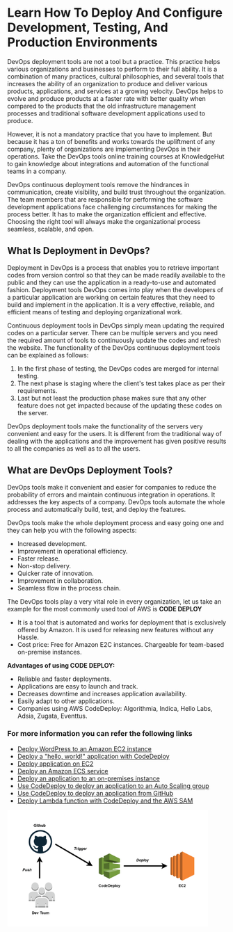 # Learn How To Deploy And Configure Development, Testing, And Production Environments

DevOps deployment tools are not a tool but a practice. This practice helps various organizations and businesses to perform to their full ability. It is a combination of many practices, cultural philosophies, and several tools that increases the ability of an organization to produce and deliver various products, applications, and services at a growing velocity. DevOps helps to evolve and produce products at a faster rate with better quality when compared to the products that the old infrastructure management processes and traditional software development applications used to produce.

However, it is not a mandatory practice that you have to implement. But because it has a ton of benefits and works towards the upliftment of any company, plenty of organizations are implementing DevOps in their operations. Take the DevOps tools online training courses at KnowledgeHut to gain knowledge about integrations and automation of the functional teams in a company.

DevOps continuous deployment tools remove the hindrances in communication, create visibility, and build trust throughout the organization. The team members that are responsible for performing the software development applications face challenging circumstances for making the process better. It has to make the organization efficient and effective. Choosing the right tool will always make the organizational process seamless, scalable, and open.

## What Is Deployment in DevOps?
Deployment in DevOps is a process that enables you to retrieve important codes from version control so that they can be made readily available to the public and they can use the application in a ready-to-use and automated fashion. Deployment tools DevOps comes into play when the developers of a particular application are working on certain features that they need to build and implement in the application. It is a very effective, reliable, and efficient means of testing and deploying organizational work.

Continuous deployment tools in DevOps simply mean updating the required codes on a particular server. There can be multiple servers and you need the required amount of tools to continuously update the codes and refresh the website. The functionality of the DevOps continuous deployment tools can be explained as follows: 

1. In the first phase of testing, the DevOps codes are merged for internal testing.  
2. The next phase is staging where the client's test takes place as per their requirements. 
3. Last but not least the production phase makes sure that any other feature does not get impacted because of the updating these codes on the server. 
   
DevOps deployment tools make the functionality of the servers very convenient and easy for the users. It is different from the traditional way of dealing with the applications and the improvement has given positive results to all the companies as well as to all the users. 

## What are DevOps Deployment Tools?
DevOps tools make it convenient and easier for companies to reduce the probability of errors and maintain continuous integration in operations. It addresses the key aspects of a company. DevOps tools automate the whole process and automatically build, test, and deploy the features. 

DevOps tools make the whole deployment process and easy going one and they can help you with the following aspects: 

- Increased development. 
- Improvement in operational efficiency. 
- Faster release. 
- Non-stop delivery. 
- Quicker rate of innovation. 
- Improvement in collaboration. 
- Seamless flow in the process chain. 
  
The DevOps tools play a very vital role in every organization, let us take an example for the most commonly used tool of AWS is **CODE DEPLOY**

- It is a tool that is automated and works for deployment that is exclusively offered by Amazon. It is used for releasing new features without any Hassle. 
- Cost price: Free for Amazon E2C instances. Chargeable for team-based on-premise instances.

**Advantages of using CODE DEPLOY:**

- Reliable and faster deployments. 
- Applications are easy to launch and track. 
- Decreases downtime and increases application availability. 
- Easily adapt to other applications. 
- Companies using AWS CodeDeploy: Algorithmia, Indica, Hello Labs, Adsia, Zugata, Eventtus. 

### For more information you can refer the following links 

- [Deploy WordPress to an Amazon EC2 instance](https://docs.aws.amazon.com/codedeploy/latest/userguide/tutorials-wordpress.html)
- [Deploy a "hello, world!" application with CodeDeploy](https://docs.aws.amazon.com/codedeploy/latest/userguide/tutorials-windows.html)
- [Deploy application on EC2](https://docs.aws.amazon.com/codedeploy/latest/userguide/tutorials-github-deploy-application.html)
- [Deploy an Amazon ECS service](https://docs.aws.amazon.com/codedeploy/latest/userguide/tutorial-ecs-deployment.html)
- [Deploy an application to an on-premises instance](https://docs.aws.amazon.com/codedeploy/latest/userguide/tutorials-on-premises-instance.html)
- [Use CodeDeploy to deploy an application to an Auto Scaling group](https://docs.aws.amazon.com/codedeploy/latest/userguide/tutorials-auto-scaling-group.html)
- [Use CodeDeploy to deploy an application from GitHub](https://docs.aws.amazon.com/codedeploy/latest/userguide/tutorials-github.html)
- [Deploy Lambda function with CodeDeploy and the AWS SAM](https://docs.aws.amazon.com/codedeploy/latest/userguide/tutorial-lambda-sam.html)

![](Images/deploy.png)